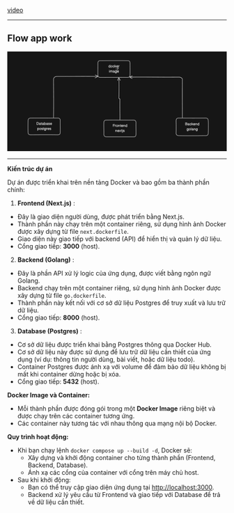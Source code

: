 [video](https://www.youtube.com/watch?v=pTwtTtRcmLo)

---

## Flow app work

![1737014591048](image/structure/1737014591048.png)

---

**Kiến trúc dự án**

Dự án được triển khai trên nền tảng Docker và bao gồm ba thành phần chính:

1. **Frontend (Next.js)** :

- Đây là giao diện người dùng, được phát triển bằng Next.js.
- Thành phần này chạy trên một container riêng, sử dụng hình ảnh Docker được xây dựng từ file `next.dockerfile`.
- Giao diện này giao tiếp với backend (API) để hiển thị và quản lý dữ liệu.
- Cổng giao tiếp: **3000** (host).

2. **Backend (Golang)** :

- Đây là phần API xử lý logic của ứng dụng, được viết bằng ngôn ngữ Golang.
- Backend chạy trên một container riêng, sử dụng hình ảnh Docker được xây dựng từ file `go.dockerfile`.
- Thành phần này kết nối với cơ sở dữ liệu Postgres để truy xuất và lưu trữ dữ liệu.
- Cổng giao tiếp: **8000** (host).

3. **Database (Postgres)** :

- Cơ sở dữ liệu được triển khai bằng Postgres thông qua Docker Hub.
- Cơ sở dữ liệu này được sử dụng để lưu trữ dữ liệu cần thiết của ứng dụng (ví dụ: thông tin người dùng, bài viết, hoặc dữ liệu todo).
- Container Postgres được ánh xạ với volume để đảm bảo dữ liệu không bị mất khi container dừng hoặc bị xóa.
- Cổng giao tiếp: **5432** (host).

**Docker Image và Container:**

- Mỗi thành phần được đóng gói trong một **Docker Image** riêng biệt và được chạy trên các container tương ứng.
- Các container này tương tác với nhau thông qua mạng nội bộ Docker.

**Quy trình hoạt động:**

- Khi bạn chạy lệnh `docker compose up --build -d`, Docker sẽ:
  - Xây dựng và khởi động container cho từng thành phần (Frontend, Backend, Database).
  - Ánh xạ các cổng của container với cổng trên máy chủ host.
- Sau khi khởi động:
  - Bạn có thể truy cập giao diện ứng dụng tại [http://localhost:3000](http://localhost:3000).
  - Backend xử lý yêu cầu từ Frontend và giao tiếp với Database để trả về dữ liệu cần thiết.

